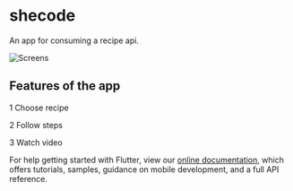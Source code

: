 # shecode

An app for consuming a recipe api.


![Screens]([https://github.com/maqamylee0/SCAMP-C6-Assessment/blob/master/Mokoto%20Glitch%201.png])

## Features of the app
 
 1 Choose recipe

 2 Follow steps 
 
 3 Watch video 

For help getting started with Flutter, view our
[online documentation](https://flutter.dev/docs), which offers tutorials,
samples, guidance on mobile development, and a full API reference.
